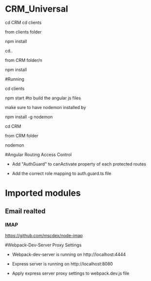 # CRM_Universal

cd CRM cd clients

from clients folder

npm install

cd..

from CRM folder/n

npm install

#Running

cd clients 

npm start #to build the angular js files

make sure to have nodemon installed by

npm install -g nodemon

cd CRM

from CRM folder

nodemon

#Angular Routing Access Control

* Add "AuthGuard" to canActivate property of each protected routes

* Add the correct role mapping to auth.guard.ts file

# Imported modules

## Email realted
### IMAP
https://github.com/mscdex/node-imap


#Webpack-Dev-Server Proxy Settings

* Webpack-dev-server is running on http://localhost:4444

* Express server is running on http://localhost:8080

* Apply express server proxy settings to webpack.dev.js file

